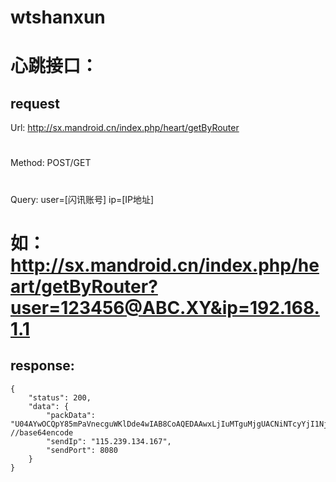 # wtshanxun
# 心跳接口：
## request
Url: http://sx.mandroid.cn/index.php/heart/getByRouter
#
Method: POST/GET
#
Query:
  user=[闪讯账号]
  ip=[IP地址]
# 如：http://sx.mandroid.cn/index.php/heart/getByRouter?user=123456@ABC.XY&ip=192.168.1.1
## response:
    {
    	"status": 200,
    	"data": {
    		"packData": "U04AYwOCQpY85mPaVnecguWKlDde4wIAB8CoAQEDAAwxLjIuMTguMjgUACNiNTcyYjI1NjEwODA4ZGE1N2QyY2Y0YWEyMGViZmE2ORIAB1br6zcBABAxMjM0NTZAQUJDLlhZ",  //base64encode
    		"sendIp": "115.239.134.167",
    		"sendPort": 8080
    	}
    }
